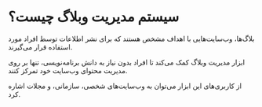 <link ink rel="stylesheet" type="text/css" href="css/fa.css" >

# سیستم مدیریت وبلاگ چیست؟

بلاگ‌ها، وب‌سایت‌هایی با اهداف مشخص هستند که
برای نشر اطلاعات توسط افراد مورد استفاده قرار می‌گیرند.

ابزار مدیریت وبلاگ کمک می‌کند تا افراد بدون نیاز به دانش برنامه‌نویسی، تنها بر روی مدیریت محتوای وب‌سایت خود تمرکز کنند.

از کاربری‌های این ابزار می‌توان به وب‌سایت‌های شخصی، سازمانی، و مجلات اشاره کرد.